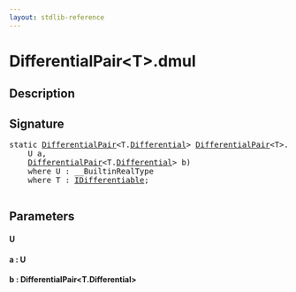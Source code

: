 ```yaml
---
layout: stdlib-reference
---
```


# DifferentialPair\<T\>\.dmul

## Description





## Signature 

<pre>
<span class='code_keyword'>static</span> <a href="/stdlib-reference/types/DifferentialPair/index" class="code_type">DifferentialPair</a>&lt;T.<a href="/stdlib-reference/types/DifferentialPair/Differential">Differential</a>&gt; <a href="/stdlib-reference/types/DifferentialPair/index" class="code_type">DifferentialPair</a>&lt;T&gt;.<a href="/stdlib-reference/types/DifferentialPair/dmul">dmul</a>&lt;U&gt;(
    U <span class='code_param'>a</span>,
    <a href="/stdlib-reference/types/DifferentialPair/index" class="code_type">DifferentialPair</a>&lt;T.<a href="/stdlib-reference/types/DifferentialPair/Differential">Differential</a>&gt; <span class='code_param'>b</span>)
    <span class='code_keyword'>where</span> U : __BuiltinRealType
    <span class='code_keyword'>where</span> T : <a href="/stdlib-reference/interfaces/IDifferentiable/index" class="code_type">IDifferentiable</a>;

</pre>

## Parameters

#### U
#### a : U
#### b : DifferentialPair\<T\.Differential\>

